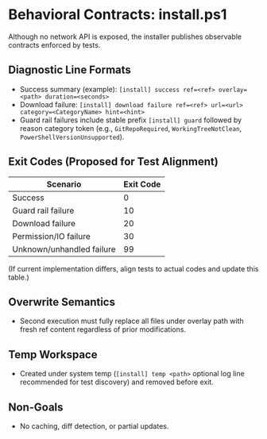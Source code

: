 # Behavioral Contracts: install.ps1

Although no network API is exposed, the installer publishes observable contracts enforced by tests.

## Diagnostic Line Formats
- Success summary (example): `[install] success ref=<ref> overlay=<path> duration=<seconds>`
- Download failure: `[install] download failure ref=<ref> url=<url> category=<CategoryName> hint=<hint>`
- Guard rail failures include stable prefix `[install] guard` followed by reason category token (e.g., `GitRepoRequired`, `WorkingTreeNotClean`, `PowerShellVersionUnsupported`).

## Exit Codes (Proposed for Test Alignment)
| Scenario | Exit Code |
|----------|-----------|
| Success | 0 |
| Guard rail failure | 10 |
| Download failure | 20 |
| Permission/IO failure | 30 |
| Unknown/unhandled failure | 99 |

(If current implementation differs, align tests to actual codes and update this table.)

## Overwrite Semantics
- Second execution must fully replace all files under overlay path with fresh ref content regardless of prior modifications.

## Temp Workspace
- Created under system temp (`[install] temp <path>` optional log line recommended for test discovery) and removed before exit.

## Non-Goals
- No caching, diff detection, or partial updates.
